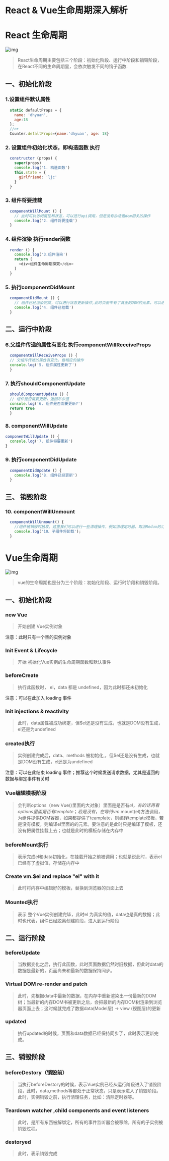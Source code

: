 # React & Vue生命周期深入解析

# React 生命周期
![img](https://user-gold-cdn.xitu.io/2017/11/11/88e11709488aeea3f9c6595ee4083bf3?imageView2/0/w/1280/h/960/format/webp/ignore-error/1)

> React生命周期主要包括三个阶段：初始化阶段、运行中阶段和销毁阶段，在React不同的生命周期里，会依次触发不同的钩子函数.

## 一、初始化阶段

### 1.设置组件默认属性

```js
  static defaultProps = {
    name: 'dhyuan',
    age:18
  };
  //or
  Counter.defaltProps={name:'dhyuan', age: 18}
```

### 2. 设置组件初始化状态，即构造函数 执行

```js
  constructor (props) {
    super(props)
    console.log('1. 构造函数')
    this.state = { 
      girlfriend: 'ljc'
    }
  }
```

### 3. 组件将要挂载

```js
  componentWillMount () {
    // 此时可以访问属性和状态，可以进行api调用，但是没有办法做dom相关的操作
    console.log('2. 组件将要挂载')
  }
```

### 4. 组件渲染 执行render函数

```js
  render () {
    console.log('3.组件渲染')
    return (
      <div>组件生命周期探究</div>
    )
  }
```

### 5. 执行componentDidMount

```js
  componentDidMount () {
    // 组件已经渲染完成，可以进行状态更新操作,此时页面中有了真正的DOM的元素，可以进行DOM相关的操作
    console.log('4. 组件已挂载')
  }
```

## 二、运行中阶段

  ### 6.父组件传递的属性有变化 执行componentWillReceiveProps
  ```js
    componentWillReceiveProps () {
    // 父组件传递的属性有变化，做相应的操作
    console.log('5. 组件属性更新了')
    }
  ```

  ### 7. 执行shouldComponentUpdate

  ```js
    shouldComponentUpdate () {
    // 组件是否需要更新，返回布尔值
    console.log('6. 组件是否需要更新?')
    return true
    }
  ```

  ### 8. componentWillUpdate

  ```js
  componentWillUpdate () {
    console.log('7. 组件将要更新')
  }
  ```

  ### 9. 执行componentDidUpdate

  ```js
    componentDidUpdate () {
      console.log('8. 组件已经更新')
    }
  ```

## 三、 销毁阶段

  ### 10. componentWillUnmount

  ```js
    componentWillUnmount() {
      //组件被销毁时触发。这里我们可以进行一些清理操作，例如清理定时器，取消Redux的订阅事件等等。
      console.log('10、子组件将卸载');
    }
  ```


  # Vue生命周期

  ![img](https://user-gold-cdn.xitu.io/2018/5/17/1636e36fa395a51f?imageView2/0/w/1280/h/960/format/webp/ignore-error/1)

  > vue的生命周期也是分为三个阶段：初始化阶段、运行时阶段和销毁阶段。

  ## 一、初始化阶段

  ### new Vue

  > 开始创建 Vue实例对象

  注意：此时只有一个空的实例对象

  ### Init Event & Lifecycle

  > 开始 初始化Vue实例的生命周期函数和默认事件

  ### beforeCreate

  > 执行此函数时， el，data 都是 undefined，因为此时都还未初始化

  注意：可以在此加入 loading 事件

  ### Init injections & reactivity

  > 此时，data属性被成功绑定，但$el还是没有生成，也就是DOM没有生成，el还是为undefined

  ### created执行

  > 实例创建完成后，data、methods 被初始化,，但$el还是没有生成，也就是DOM没有生成，el还是为undefined

  注意：可以在此结束 loading 事件；推荐这个时候发送请求数据，尤其是返回的数据与绑定事件有关时

  ### Vue编辑模板阶段

  > 会判断options（new Vue()里面的大对象）里面是是否有$el，有的话再看options里面是否有template；若是没有，在等待vm.$mount(el)方法调用，为组件提供DOM容器，如果都提供了teamplate，则编译template模板，若是没有模板，则编译el里面的的元素。要注意的是此时只是编译了模板，还没有把属性挂载上去；也就是此时的模板存储在内存中


  ### beforeMount执行

  > 表示完成el和data初始化，在挂载开始之前被调用；也就是说此时，表示el已经有了虚拟值，存储在内存中


  ### Create vm.$el and replace "el" with it

  > 此时将内存中编辑好的模板，替换到浏览器的页面上去

  ### Mounted执行

  > 表示 整个Vue实例创建完毕，此时el 为真实的值，data也是真的数据；此时也代表，组件已经脱离创建阶段，进入到运行阶段

 ## 二、运行阶段

 ### beforeUpdate

  > 当数据变化之后，执行此函数，此时页面数据仍然时旧数据，但此时data的数据是最新的，页面尚未和最新的数据保持同步。

### Virtual DOM re-render and patch 

  > 此时，先根据data中最新的数据，在内存中重新渲染出一份最新的DOM树；当最新的内存DOM书被更新之后，会把最新的内存DOM树渲染到浏览器页面上去；这时候就完成了数据data(Model层) -> view (视图层)的更新

### updated

  > 执行updated的时候，页面和data数据已经保持同步了，此时表示更新完成。


 ## 三、销毁阶段

  ### beforeDestory（销毁前）

  > 当执行beforeDestory的时候，表示Vue实例已经从运行阶段进入了销毁阶段，此时，data,methods等都处于正常状态，只是表示进入了销毁阶段。此时，实例销毁之前，执行清理任务，比如：清除定时器等。

  ### Teardown watcher ,child components and event listeners

  > 此时，是所有东西被解绑定，所有的事件监听器会被移除，所有的子实例被销毁过程。

  ### destoryed

  > 此时，表示销毁完成

